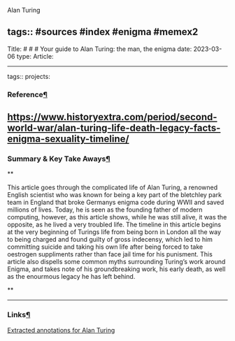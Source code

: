 Alan Turing

tags:: #sources #index #enigma #memex2
---

Title: # # # Your guide to Alan Turing: the man, the enigma date: 2023-03-06 type: Article:

---

tags:: projects:[](https://natmeng.github.io/memx2/sources/@GreenbergJoel2015/)

### Reference[¶](https://natmeng.github.io/memx2/sources/@GreenbergJoel2015/#reference "Permanent link")


https://www.historyextra.com/period/second-world-war/alan-turing-life-death-legacy-facts-enigma-sexuality-timeline/
---

### Summary & Key Take Aways[¶](https://natmeng.github.io/memx2/sources/@GreenbergJoel2015/#summary-key-take-aways "Permanent link")
**

This article goes through the complicated life of Alan Turing, a renowned English scientist who was known for being a key part of the bletchley park team in England that broke Germanys enigma code during WWII and saved millions of lives. Today, he is seen as the founding father of modern computing, however, as this article shows, while he was still alive, it was the opposite, as he lived a very troubled life. The timeline in this article begins at the very beginning of Turings life from being born in London all the way to being charged and found guilty of gross indecensy, which led to him committing suicide and taking his own life after being forced to take oestrogen suppliments rather than face jail time for his punisment. This article also dispells some common myths surrounding Turing’s work around Enigma, and takes note of his groundbreaking work, his early death, as well as the enourmous legacy he has left behind.

  
**


---

### Links[¶](https://natmeng.github.io/memx2/sources/@GreenbergJoel2015/#links "Permanent link")

[Extracted annotations for Alan Turing](https://natmeng.github.io/memx2/annotations/@GreenbergJoel2015/) 






